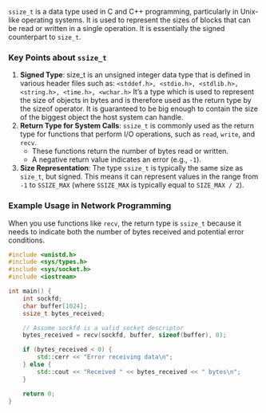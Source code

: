 `ssize_t` is a data type used in C and C++ programming, particularly in Unix-like operating systems. It is used to represent the sizes of blocks that can be read or written in a single operation. It is essentially the signed counterpart to `size_t`.

### Key Points about `ssize_t`

1. **Signed Type**: size_t is an unsigned integer data type that is defined in various header files such as: `<stddef.h>, <stdio.h>, <stdlib.h>, <string.h>, <time.h>, <wchar.h>` It’s a type which is used to represent the size of objects in bytes and is therefore used as the return type by the sizeof operator. It is guaranteed to be big enough to contain the size of the biggest object the host system can handle.
2. **Return Type for System Calls**: `ssize_t` is commonly used as the return type for functions that perform I/O operations, such as `read`, `write`, and `recv`.
   - These functions return the number of bytes read or written.
   - A negative return value indicates an error (e.g., `-1`).
3. **Size Representation**: The type `ssize_t` is typically the same size as `size_t`, but signed. This means it can represent values in the range from `-1` to `SSIZE_MAX` (where `SSIZE_MAX` is typically equal to `SIZE_MAX / 2`).

### Example Usage in Network Programming

When you use functions like `recv`, the return type is `ssize_t` because it needs to indicate both the number of bytes received and potential error conditions.

```cpp
#include <unistd.h>
#include <sys/types.h>
#include <sys/socket.h>
#include <iostream>

int main() {
    int sockfd;
    char buffer[1024];
    ssize_t bytes_received;

    // Assume sockfd is a valid socket descriptor
    bytes_received = recv(sockfd, buffer, sizeof(buffer), 0);

    if (bytes_received < 0) {
        std::cerr << "Error receiving data\n";
    } else {
        std::cout << "Received " << bytes_received << " bytes\n";
    }

    return 0;
}
```
